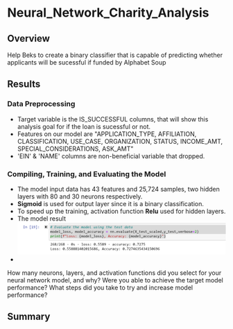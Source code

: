 # Neural_Network_Charity_Analysis

## Overview 
Help Beks to create a binary classifier that is capable of predicting whether applicants will be sucessful if funded by Alphabet Soup

## Results
### Data Preprocessing
- Target variable is the IS_SUCCESSFUL columns, that will show this analysis goal for if the loan is sucessful or not.
- Features on our model are "APPLICATION_TYPE, AFFILIATION, CLASSIFICATION, USE_CASE, ORGANIZATION, STATUS, INCOME_AMT, SPECIAL_CONSIDERATIONS, ASK_AMT"
- 'EIN' & 'NAME' columns are non-beneficial variable that dropped.

### Compiling, Training, and Evaluating the Model
- The model input data has 43 features and 25,724 samples, two hidden layers with 80 and 30 neurons respectively.
- **Sigmoid** is used for output layer since it is a binary classification.
- To speed up the training, activation function **Relu** used for hidden layers.
- The model result ![Original](https://github.com/jamesmoonusa/Neural_Network_Charity_Analysis/blob/main/Original%20Model%20Result.PNG)
-  
How many neurons, layers, and activation functions did you select for your neural network model, and why?
Were you able to achieve the target model performance?
What steps did you take to try and increase model performance?


## Summary
